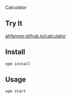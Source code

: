 Calculator

Try It
---

[ahfarmer.github.io/calculator](https://ahfarmer.github.io/calculator/)



Install
---

`npm install`



Usage
---

`npm start`
